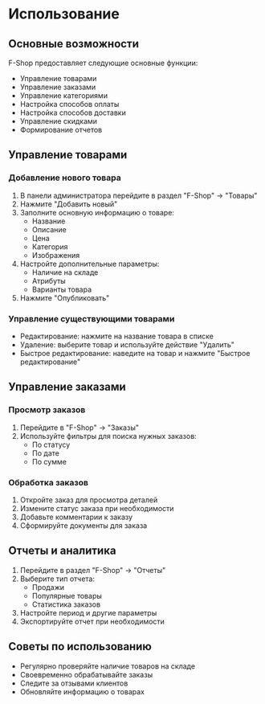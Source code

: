 # Использование

## Основные возможности

F-Shop предоставляет следующие основные функции:

- Управление товарами
- Управление заказами
- Управление категориями
- Настройка способов оплаты
- Настройка способов доставки
- Управление скидками
- Формирование отчетов

## Управление товарами

### Добавление нового товара

1. В панели администратора перейдите в раздел "F-Shop" -> "Товары"
2. Нажмите "Добавить новый"
3. Заполните основную информацию о товаре:
   - Название
   - Описание
   - Цена
   - Категория
   - Изображения
4. Настройте дополнительные параметры:
   - Наличие на складе
   - Атрибуты
   - Варианты товара
5. Нажмите "Опубликовать"

### Управление существующими товарами

- Редактирование: нажмите на название товара в списке
- Удаление: выберите товар и используйте действие "Удалить"
- Быстрое редактирование: наведите на товар и нажмите "Быстрое редактирование"

## Управление заказами

### Просмотр заказов

1. Перейдите в "F-Shop" -> "Заказы"
2. Используйте фильтры для поиска нужных заказов:
   - По статусу
   - По дате
   - По сумме

### Обработка заказов

1. Откройте заказ для просмотра деталей
2. Измените статус заказа при необходимости
3. Добавьте комментарии к заказу
4. Сформируйте документы для заказа

## Отчеты и аналитика

1. Перейдите в раздел "F-Shop" -> "Отчеты"
2. Выберите тип отчета:
   - Продажи
   - Популярные товары
   - Статистика заказов
3. Настройте период и другие параметры
4. Экспортируйте отчет при необходимости

## Советы по использованию

- Регулярно проверяйте наличие товаров на складе
- Своевременно обрабатывайте заказы
- Следите за отзывами клиентов
- Обновляйте информацию о товарах
